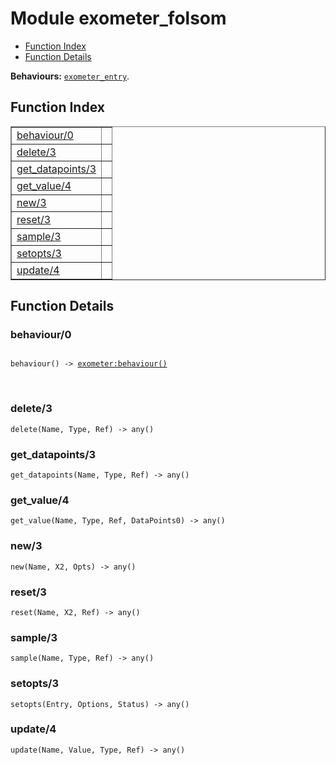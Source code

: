 

# Module exometer_folsom #
* [Function Index](#index)
* [Function Details](#functions)

__Behaviours:__ [`exometer_entry`](exometer_entry.md).
<a name="index"></a>

## Function Index ##


<table width="100%" border="1" cellspacing="0" cellpadding="2" summary="function index"><tr><td valign="top"><a href="#behaviour-0">behaviour/0</a></td><td></td></tr><tr><td valign="top"><a href="#delete-3">delete/3</a></td><td></td></tr><tr><td valign="top"><a href="#get_datapoints-3">get_datapoints/3</a></td><td></td></tr><tr><td valign="top"><a href="#get_value-4">get_value/4</a></td><td></td></tr><tr><td valign="top"><a href="#new-3">new/3</a></td><td></td></tr><tr><td valign="top"><a href="#reset-3">reset/3</a></td><td></td></tr><tr><td valign="top"><a href="#sample-3">sample/3</a></td><td></td></tr><tr><td valign="top"><a href="#setopts-3">setopts/3</a></td><td></td></tr><tr><td valign="top"><a href="#update-4">update/4</a></td><td></td></tr></table>


<a name="functions"></a>

## Function Details ##

<a name="behaviour-0"></a>

### behaviour/0 ###


<pre><code>
behaviour() -&gt; <a href="exometer.md#type-behaviour">exometer:behaviour()</a>
</code></pre>
<br />


<a name="delete-3"></a>

### delete/3 ###

`delete(Name, Type, Ref) -> any()`


<a name="get_datapoints-3"></a>

### get_datapoints/3 ###

`get_datapoints(Name, Type, Ref) -> any()`


<a name="get_value-4"></a>

### get_value/4 ###

`get_value(Name, Type, Ref, DataPoints0) -> any()`


<a name="new-3"></a>

### new/3 ###

`new(Name, X2, Opts) -> any()`


<a name="reset-3"></a>

### reset/3 ###

`reset(Name, X2, Ref) -> any()`


<a name="sample-3"></a>

### sample/3 ###

`sample(Name, Type, Ref) -> any()`


<a name="setopts-3"></a>

### setopts/3 ###

`setopts(Entry, Options, Status) -> any()`


<a name="update-4"></a>

### update/4 ###

`update(Name, Value, Type, Ref) -> any()`
